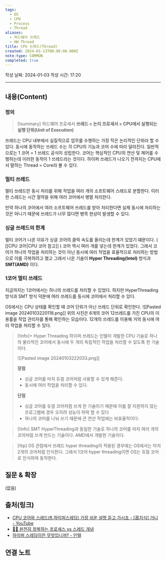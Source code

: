 ```yaml
---
tags:
  - OS
  - CPU
  - Process
  - Thread
aliases:
  - 하드웨어 쓰레드
  - HW Thread
title: CPU 쓰레드(Thread)
created: 2024-01-13T00:00:00.000Z
note-type: COMMON
completed: true
---
```

작성 날짜: 2024-01-03
작성 시간: 17:20


----
## 내용(Content)
### 정의
>[!summary] 하드웨어 프로세서
>**쓰레드 = 논리 프로세서 = CPU에서 실행되는 실행 단위(Unit of Execution)**



쓰레드는 CPU 내부에서 실질적으로 업무를 수행하는 가장 작은 논리적인 단위라 할 수 있다. 동시에 동작하는 쓰레드 수는 각 CPU의 기능과 코어 수에 따라 달라진다.  일반적으로는 1 코어 = 1 쓰레드 공식이 성립한다. 코어는 핵심적인 CPU의 연산 및 제어를 수행하는데 이러한 동작이 1 쓰레드라는 것이다. 하이퍼 쓰레드가 나오기 전까지는 CPU에서 말하는 Thread = Core라 볼 수 있다.

### 멀티 쓰레드
멀티 쓰레드란 동시 처리를 위해 작업을 여러 개의 소프트웨어 스레드로 분할한다. 이러한 스레드는 시간 절약을 위해 여러 코어에서 병렬 처리한다. 

만약 하나의 코어에서 여러 소프트웨어 쓰레드를 받아 처리한다면 실제 동시에 처리하는 것은 아니기 때문에 쓰레드가 너무 많다면 병목 현상이 발생할 수 있다. 


### 싱글 쓰레드의 한계
멀티 코어가 나온 이유가 싱글 코어의 클럭 속도를 올리는데 한계가 있었기 떄문이다. (
[[CPU 코어|CPU 코어 참고]] ) 코어 역시 여러 개를 넣는데 한계가 있었다.  그래서 코어가 하나의 작업을 처리하는 것이 아닌 동시에 여러 작업을 효율적으로 처리하는 방법으로 이를 극복하려고 했고 그래서 나온 기술이 **Hyper Threading(Intel)** 방식과 **SMT(AMD)** 이다.


### 1코어 멀티 쓰레드
지금까지는 1코어에서는 하나의 쓰레드를 처리할 수 있었다. 하지만 HyperThreading 방식과 SMT 방식 덕분에 여러 쓰레드를 동시에 코어에서 처리할 수 있다.

 OS에서는 CPU 상태를 확인할 때 코어 단위가 아닌 쓰레드 단위로 확인한다.
![[Pasted image 20240103220118.png]]
위의 사진은 6개의 코어 12쓰레드를 가진 CPU의 이용률을 작업 관리자를 통해 확인하는 모습이다. 12개의 쓰레드를 이용해 거의 동시에 여러 작업을 처리할 수 있다.



>[!info]+ Hyper Threading
>하이퍼 쓰레드는 인텔이 개발한 CPU 기술로 하나의 물리적인 코어에서 동시에 두 개의 독립적인 작업을 처리할 수 있도록 한 기술이다. 
>
>![[Pasted image 20240103222033.png]]
>
>**장점**
>- 싱글 코어를 마치 듀얼 코어처럼 사용할 수 있게 해준다.
>- 동시에 여러 작업을 처리할 수 있다.
>
>**단점**
>- 싱글 코어를 듀얼 코어처럼 쓰게 한 기술이기 때문에 이를 잘 지원하지 않는 프로그램에 경우 오히려 성능이 하락 할 수 있다
>- 하나의 코어를 나눠 쓰기 때문에 큰 연산 작업에는 비효율적이다.
>

>[!info] SMT
>HyperThreading과 동일한 기술로 하나의 코어를 마치 여러 개의 코어처럼 쓰게 만드는 기술이다. AMD에서 개발한 기술이다.

>[!tip] OS 관점에서 쓰레드
>hyper threading이 적용된 경우에는 OS에서는 마치 2개의 코어처럼 인식한다. 그래서 1코어 hyper threading이면 OS는 듀얼 코어로 인식하여 동작한다.


## 질문 & 확장

(없음)

## 출처(링크)
- [CPU 코어와 스레드(ft.하이퍼스레딩) 가장 쉬운 설명 듣고 가시죠 - \[高지식\] 거니 - YouTube](https://www.youtube.com/watch?v=_dhLLWJNhwY#t=355.283127)
- [👩‍💻 ‍완전히 정복하는 프로세스 vs 스레드 개념](https://inpa.tistory.com/entry/%F0%9F%91%A9%E2%80%8D%F0%9F%92%BB-%ED%94%84%EB%A1%9C%EC%84%B8%EC%8A%A4-%E2%9A%94%EF%B8%8F-%EC%93%B0%EB%A0%88%EB%93%9C-%EC%B0%A8%EC%9D%B4#%EC%8A%A4%EB%A0%88%EB%93%9C%EC%9D%98_%EA%B0%9C%EB%85%90)
- [하이퍼 스레딩이란 무엇입니까? - 인텔](https://www.intel.co.kr/content/www/kr/ko/gaming/resources/hyper-threading.html)

## 연결 노트

